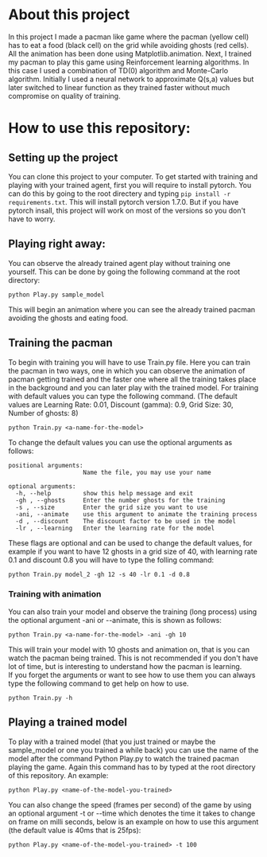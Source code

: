 # About this project
In this project I made a pacman like game where the pacman (yellow cell) has to eat a food (black cell) on the grid while avoiding ghosts (red cells). All the animation has been done using Matplotlib.animation. Next, I trained my pacman to play this game using Reinforcement learning algorithms. In this case I used a combination of TD(0) algorithm and Monte-Carlo algorithm. Initially I used a neural network to approximate Q(s,a) values but later switched to linear function as they trained faster without much compromise on quality of training.

# How to use this repository:
## Setting up the project
You can clone this project to your computer. To get started with training and playing with your trained agent, first you will require to install pytorch. You can do this by going to the root directery and typing `pip install -r requirements.txt`. This will install pytorch version 1.7.0. But if you have pytorch insall, this project will work on most of the versions so you don't have to worry.  

## Playing right away:
You can observe the already trained agent play without training one yourself. This can be done by going the following command at the root directory:
```
python Play.py sample_model
```
This will begin an animation where you can see the already trained pacman avoiding the ghosts and eating food.

## Training the pacman
To begin with training you will have to use Train.py file. Here you can train the pacman in two ways, one in which you can observe the animation of pacman getting trained and the faster one where all the training takes place in the background and you can later play with the trained model. For training with default values you can type the following command. (The default values are Learning Rate: 0.01, Discount (gamma): 0.9, Grid Size: 30, Number of ghosts: 8)
 ```
 python Train.py <a-name-for-the-model>
 ```
To change the default values you can use the optional arguments as follows:
```
positional arguments:
                     Name the file, you may use your name

optional arguments:
  -h, --help         show this help message and exit
  -gh , --ghosts     Enter the number ghosts for the training
  -s , --size        Enter the grid size you want to use
  -ani, --animate    use this argument to animate the training process
  -d , --discount    The discount factor to be used in the model
  -lr , --learning   Enter the learning rate for the model
```
These flags are optional and can be used to change the default values, for example if you want to have 12 ghosts in a grid size of 40, with learning rate 0.1 and discount 0.8 you will have to type the folling command:
```
python Train.py model_2 -gh 12 -s 40 -lr 0.1 -d 0.8
```
### Training with animation
You can also train your model and observe the training (long process) using the optional argument -ani or --animate, this is shown as follows:
```
python Train.py <a-name-for-the-model> -ani -gh 10
```
This will train your model with 10 ghosts and animation on, that is you can watch the pacman being trained. This is not recommended if you don't have lot of time, but is interesting to understand how the pacman is learning.  
If you forget the arguments or want to see how to use them you can always type the following command to get help on how to use. 
```
python Train.py -h
```

## Playing a trained model
To play with a trained model (that you just trained or maybe the sample_model or one you trained a while back) you can use the name of the model after the command Python Play.py to watch the trained pacman playing the game. Again this command has to by typed at the root directory of this repository. An example:
```
python Play.py <name-of-the-model-you-trained>
```
You can also change the speed (frames per second) of the game by using an optional argument -t or --time which denotes the time it takes to change on frame on milli seconds, below is an example on how to use this argument (the default value is 40ms that is 25fps):
```
python Play.py <name-of-the-model-you-trained> -t 100
```

